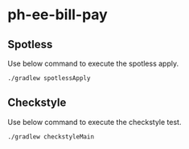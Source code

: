 # ph-ee-bill-pay

## Spotless
Use below command to execute the spotless apply.
```shell
./gradlew spotlessApply
```

## Checkstyle
Use below command to execute the checkstyle test.
```shell
./gradlew checkstyleMain
```
